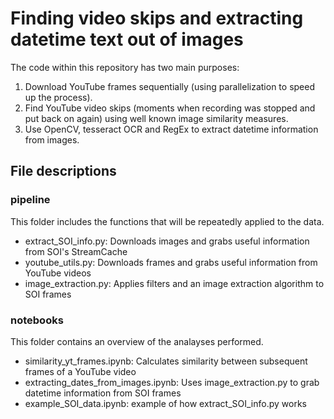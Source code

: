 # Finding video skips and extracting datetime text out of images

The code within this repository has two main purposes:
1. Download YouTube frames sequentially (using parallelization to speed up the process).
2. Find YouTube video skips (moments when recording was stopped and put back on again) using well known image similarity measures.
3. Use OpenCV, tesseract OCR and RegEx to extract datetime information from images.  


## File descriptions
### pipeline
This folder includes the functions that will be repeatedly applied to the data.

- extract_SOI_info.py: Downloads images and grabs useful information from SOI's StreamCache
- youtube_utils.py: Downloads frames and grabs useful information from YouTube videos
- image_extraction.py: Applies filters and an image extraction algorithm to SOI frames

### notebooks
This folder contains an overview of the analayses performed.
- similarity_yt_frames.ipynb: Calculates similarity between subsequent frames of a YouTube video
- extracting_dates_from_images.ipynb: Uses image_extraction.py to grab datetime information from SOI frames
- example_SOI_data.ipynb: example of how extract_SOI_info.py works

